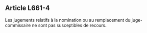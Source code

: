 Article L661-4
----
Les jugements relatifs à la nomination ou au remplacement du juge-commissaire ne
sont pas susceptibles de recours.
